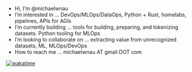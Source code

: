 - Hi, I’m @michaelwnau
- I’m interested in ... DevOps/MLOps/DataOps, Python + Rust, homelabs, pipelines, APIs for AGIs
- I’m currently building ... tools for building, preparing, and tokenizing datasets. Python tooling for MLOps
- I’m looking to collaborate on ... extracting value from unrecognized datasets, ML, MLOps/DevOps  
- How to reach me ... michaelwnau AT gmail DOT com

[![wakatime](https://wakatime.com/badge/user/170302a1-edc9-474e-95c0-32baadd11d40.svg)](https://wakatime.com/@170302a1-edc9-474e-95c0-32baadd11d40)


<!---
michaelwnau/michaelwnau is a ✨ special ✨ repository because its `README.md` (this file) appears on your GitHub profile.
You can click the Preview link to take a look at your changes.
--->

